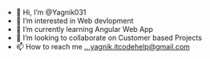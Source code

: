 - 👋 Hi, I’m @Yagnik031
- 👀 I’m interested in Web devlopment
- 🌱 I’m currently learning Angular Web App
- 💞️ I’m looking to collaborate on Customer based Projects
- 📫 How to reach me ...yagnik.itcodehelp@gmail.com

<!---
Yagnik031/Yagnik031 is a ✨ special ✨ repository because its `README.md` (this file) appears on your GitHub profile.
You can click the Preview link to take a look at your changes.
--->
